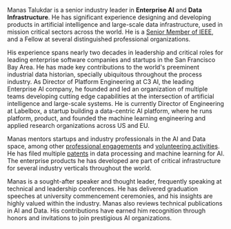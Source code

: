 Manas Talukdar is a senior industry leader in **Enterprise AI** and **Data Infrastructure**. He has significant experience designing and developing products in artificial intelligence and large-scale data infrastructure, used in mission critical sectors across the world. He is a [Senior Member of IEEE](https://ieee-collabratec.ieee.org/app/p/manastalukdar), and a Fellow at several distinguished professional organizations.

His experience spans nearly two decades in leadership and critical roles for leading enterprise software companies and startups in the San Francisco Bay Area. He has made key contributions to the world's preeminent industrial data historian, specially ubiquitous throughout the process industry. As Director of Platform Engineering at C3 AI, the leading Enterprise AI company, he founded and led an organization of multiple teams developing cutting edge capabilities at the intersection of artificial intelligence and large-scale systems. He is currently Director of Engineering at Labelbox, a startup building a data-centric AI platform, where he runs platform, product, and founded the machine learning engineering and applied research organizations across US and EU.

Manas mentors startups and industry professionals in the AI and Data space, among other [professional engagements](/about/professional/engagements/) and [volunteering activities](/about/volunteering/). He has filed multiple [patents](/about/professional/patents/) in data processing and machine learning for AI. The enterprise products he has developed are part of critical infrastructure for several industry verticals throughout the world.

Manas is a sought-after speaker and thought leader, frequently speaking at technical and leadership conferences. He has delivered graduation speeches at university commencement ceremonies, and his insights are highly valued within the industry. Manas also reviews technical publications in AI and Data. His contributions have earned him recognition through honors and invitations to join prestigious AI organizations.

